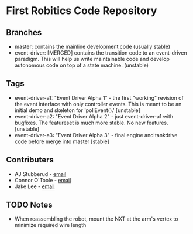 First Robitics Code Repository
===============================
Branches
--------
- master: contains the mainline development code (usually stable)
- event-driver: [MERGED] contains the transition code to an event-driven paradigm.  This will help us write maintainable code and develop autonomous code on top of a state machine. (unstable)

Tags
--------
- event-driver-a1: "Event Driver Alpha 1" - the first "working" revision of the event interface with only controller events.  This is meant to be an initial demo and skeleton for 'pollEvent().' [unstable]
- event-driver-a2: "Event Driver Alpha 2" - just event-driver-a1 with bugfixes.  The featureset is much more stable.  No new features. [unstable]
- event-driver-a3: "Event Driver Alpha 3" - final engine and tankdrive code before merge into master [stable]

Contributers
-------------

- AJ Stubberud - [email][email-aj]
- Connor O'Toole - [email][email-connor]
- Jake Lee - [email][email-jake]

[email-aj]: mailto:stubberudaj@gmail.com
[email-connor]: mailto:connorot@gmail.com
[email-jake]: mailto:louisol@gmail.com

TODO Notes
--------
- When reassembling the robot, mount the NXT at the arm's vertex to minimize required wire length
